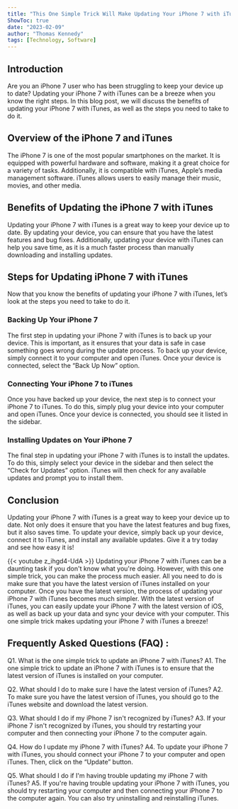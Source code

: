 ```yaml
---
title: "This One Simple Trick Will Make Updating Your iPhone 7 with iTunes a Breeze!"
ShowToc: true 
date: "2023-02-09"
author: "Thomas Kennedy" 
tags: [Technology, Software]
---
```

## Introduction

Are you an iPhone 7 user who has been struggling to keep your device up to date? Updating your iPhone 7 with iTunes can be a breeze when you know the right steps. In this blog post, we will discuss the benefits of updating your iPhone 7 with iTunes, as well as the steps you need to take to do it.

## Overview of the iPhone 7 and iTunes

The iPhone 7 is one of the most popular smartphones on the market. It is equipped with powerful hardware and software, making it a great choice for a variety of tasks. Additionally, it is compatible with iTunes, Apple’s media management software. iTunes allows users to easily manage their music, movies, and other media.

## Benefits of Updating the iPhone 7 with iTunes

Updating your iPhone 7 with iTunes is a great way to keep your device up to date. By updating your device, you can ensure that you have the latest features and bug fixes. Additionally, updating your device with iTunes can help you save time, as it is a much faster process than manually downloading and installing updates.

## Steps for Updating iPhone 7 with iTunes

Now that you know the benefits of updating your iPhone 7 with iTunes, let’s look at the steps you need to take to do it.

### Backing Up Your iPhone 7

The first step in updating your iPhone 7 with iTunes is to back up your device. This is important, as it ensures that your data is safe in case something goes wrong during the update process. To back up your device, simply connect it to your computer and open iTunes. Once your device is connected, select the “Back Up Now” option.

### Connecting Your iPhone 7 to iTunes

Once you have backed up your device, the next step is to connect your iPhone 7 to iTunes. To do this, simply plug your device into your computer and open iTunes. Once your device is connected, you should see it listed in the sidebar.

### Installing Updates on Your iPhone 7

The final step in updating your iPhone 7 with iTunes is to install the updates. To do this, simply select your device in the sidebar and then select the “Check for Updates” option. iTunes will then check for any available updates and prompt you to install them.

## Conclusion

Updating your iPhone 7 with iTunes is a great way to keep your device up to date. Not only does it ensure that you have the latest features and bug fixes, but it also saves time. To update your device, simply back up your device, connect it to iTunes, and install any available updates. Give it a try today and see how easy it is!

{{< youtube z_ihgd4-UdA >}} 
Updating your iPhone 7 with iTunes can be a daunting task if you don't know what you're doing. However, with this one simple trick, you can make the process much easier. All you need to do is make sure that you have the latest version of iTunes installed on your computer. Once you have the latest version, the process of updating your iPhone 7 with iTunes becomes much simpler. With the latest version of iTunes, you can easily update your iPhone 7 with the latest version of iOS, as well as back up your data and sync your device with your computer. This one simple trick makes updating your iPhone 7 with iTunes a breeze!

## Frequently Asked Questions (FAQ) :
Q1. What is the one simple trick to update an iPhone 7 with iTunes?
A1. The one simple trick to update an iPhone 7 with iTunes is to ensure that the latest version of iTunes is installed on your computer.

Q2. What should I do to make sure I have the latest version of iTunes?
A2. To make sure you have the latest version of iTunes, you should go to the iTunes website and download the latest version.

Q3. What should I do if my iPhone 7 isn't recognized by iTunes?
A3. If your iPhone 7 isn't recognized by iTunes, you should try restarting your computer and then connecting your iPhone 7 to the computer again.

Q4. How do I update my iPhone 7 with iTunes?
A4. To update your iPhone 7 with iTunes, you should connect your iPhone 7 to your computer and open iTunes. Then, click on the “Update” button.

Q5. What should I do if I'm having trouble updating my iPhone 7 with iTunes?
A5. If you're having trouble updating your iPhone 7 with iTunes, you should try restarting your computer and then connecting your iPhone 7 to the computer again. You can also try uninstalling and reinstalling iTunes.


